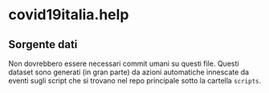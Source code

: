 # covid19italia.help
## Sorgente dati

Non dovrebbero essere necessari commit umani su questi file. Questi dataset sono generati (in gran parte) da azioni automatiche innescate da eventi sugli script che si trovano nel repo principale sotto la cartella `scripts`.
